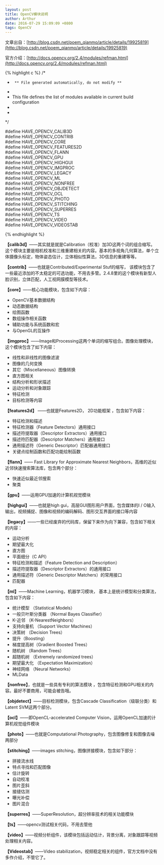 ```yaml
---
layout: post
title: OpenCV模块说明
author: Arthur
date: 2016-07-29 15:09:09 +0800
tags: OpenCV
---
```


文章出自：[http://blog.csdn.net/poem_qianmo/article/details/19925819](http://blog.csdn.net/poem_qianmo/article/details/19925819)

官方介绍：[http://docs.opencv.org/2.4/modules/refman.html](http://docs.opencv.org/2.4/modules/refman.html)

{% highlight c %}
/*
 *      ** File generated automatically, do not modify **
 *
 * This file defines the list of modules available in current build configuration
 *
 *
*/

#define HAVE_OPENCV_CALIB3D  
#define HAVE_OPENCV_CONTRIB  
#define HAVE_OPENCV_CORE  
#define HAVE_OPENCV_FEATURES2D  
#define HAVE_OPENCV_FLANN  
#define HAVE_OPENCV_GPU  
#define HAVE_OPENCV_HIGHGUI  
#define HAVE_OPENCV_IMGPROC  
#define HAVE_OPENCV_LEGACY  
#define HAVE_OPENCV_ML  
#define HAVE_OPENCV_NONFREE  
#define HAVE_OPENCV_OBJDETECT  
#define HAVE_OPENCV_OCL  
#define HAVE_OPENCV_PHOTO  
#define HAVE_OPENCV_STITCHING  
#define HAVE_OPENCV_SUPERRES  
#define HAVE_OPENCV_TS  
#define HAVE_OPENCV_VIDEO  
#define HAVE_OPENCV_VIDEOSTAB 

{% endhighlight %}

**【calib3d】**——其实就是就是Calibration（校准）加3D这两个词的组合缩写。这个模块主要是相机校准和三维重建相关的内容。基本的多视角几何算法，单个立体摄像头标定，物体姿态估计，立体相似性算法，3D信息的重建等等。
 
**【contrib】**——也就是Contributed/Experimental Stuf的缩写， 该模块包含了一些最近添加的不太稳定的可选功能，不用去多管。2.4.8里的这个模块有新型人脸识别，立体匹配，人工视网膜模型等技术。
 
**【core】**——核心功能模块，包含如下内容：

- OpenCV基本数据结构
- 动态数据结构
- 绘图函数
- 数组操作相关函数
- 辅助功能与系统函数和宏
- 与OpenGL的互操作


**【imgproc】**——Image和Processing这两个单词的缩写组合。图像处理模块，这个模块包含了如下内容：

- 线性和非线性的图像滤波
- 图像的几何变换
- 其它（Miscellaneous）图像转换
- 直方图相关
- 结构分析和形状描述
- 运动分析和对象跟踪
- 特征检测
- 目标检测等内容

 
**【features2d】** ——也就是Features2D， 2D功能框架 ，包含如下内容：

- 特征检测和描述
- 特征检测器（Feature Detectors）通用接口
- 描述符提取器（Descriptor Extractors）通用接口
- 描述符匹配器（Descriptor Matchers）通用接口
- 通用描述符（Generic Descriptor）匹配器通用接口
- 关键点绘制函数和匹配功能绘制函数

**【flann】**—— Fast Library for Approximate Nearest Neighbors，高维的近似近邻快速搜索算法库，包含两个部分：

- 快速近似最近邻搜索
- 聚类

**【gpu】**——运用GPU加速的计算机视觉模块
 
**【highgui】**——也就是high gui，高层GUI图形用户界面，包含媒体的I / O输入输出，视频捕捉、图像和视频的编码解码、图形交互界面的接口等内容
 
**【legacy】**——一些已经废弃的代码库，保留下来作为向下兼容，包含如下相关的内容： 

- 运动分析
- 期望最大化
- 直方图
- 平面细分（C API）
- 特征检测和描述（Feature Detection and Description）
- 描述符提取器（Descriptor Extractors）的通用接口
- 通用描述符（Generic Descriptor Matchers）的常用接口
- 匹配器
 
**【ml】**——Machine Learning，机器学习模块， 基本上是统计模型和分类算法，包含如下内容：

- 统计模型 （Statistical Models）
- 一般贝叶斯分类器 （Normal Bayes Classifier）
- K-近邻 （K-NearestNeighbors）
- 支持向量机 （Support Vector Machines）
- 决策树 （Decision Trees）
- 提升（Boosting）
- 梯度提高树（Gradient Boosted Trees）
- 随机树 （Random Trees）
- 超随机树 （Extremely randomized trees）
- 期望最大化 （Expectation Maximization）
- 神经网络 （Neural Networks）
- MLData

**【nonfree】**，也就是一些具有专利的算法模块 ，包含特征检测和GPU相关的内容。最好不要商用，可能会被告哦。
 
**【objdetect】**——目标检测模块，包含Cascade Classification（级联分类）和Latent SVM这两个部分。
 
**【ocl】**——即OpenCL-accelerated Computer Vision，运用OpenCL加速的计算机视觉组件模块
 
**【photo】**——也就是Computational Photography，包含图像修复和图像去噪两部分
 
**【stitching】**——images stitching，图像拼接模块，包含如下部分：  

- 拼接流水线  
- 特点寻找和匹配图像  
- 估计旋转  
- 自动校准  
- 图片歪斜  
- 接缝估测  
- 曝光补偿  
- 图片混合

**【superres】**——SuperResolution，超分辨率技术的相关功能模块
 
**【ts】**——opencv测试相关代码，不用去管他
 
**【video】**——视频分析组件，该模块包括运动估计，背景分离，对象跟踪等视频处理相关内容。
 
**【Videostab】**——Video  stabilization，视频稳定相关的组件，官方文档中没有多作介绍，不管它了。


